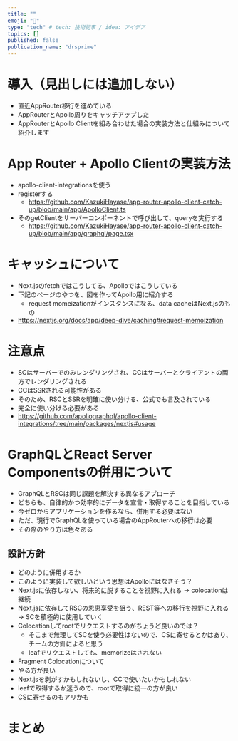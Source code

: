```yaml
---
title: ""
emoji: "🐙"
type: "tech" # tech: 技術記事 / idea: アイデア
topics: []
published: false
publication_name: "drsprime"
---
```


# 導入（見出しには追加しない）

- 直近AppRouter移行を進めている
- AppRouterとApollo周りをキャッチアップした
- AppRouterとApollo Clientを組み合わせた場合の実装方法と仕組みについて紹介します

# App Router + Apollo Clientの実装方法

- apollo-client-integrationsを使う
- registerする
  - https://github.com/KazukiHayase/app-router-apollo-client-catch-up/blob/main/app/ApolloClient.ts
- そのgetClientをサーバーコンポーネントで呼び出して、queryを実行する
  - https://github.com/KazukiHayase/app-router-apollo-client-catch-up/blob/main/app/graphql/page.tsx

# キャッシュについて

- Next.jsのfetchではこうしてる、Apolloではこうしている
- 下記のページのやつを、図を作ってApollo用に紹介する
  - request momeizationがインスタンスになる、data cacheはNext.jsのもの
- https://nextjs.org/docs/app/deep-dive/caching#request-memoization

# 注意点

- SCはサーバーでのみレンダリングされ、CCはサーバーとクライアントの両方でレンダリングされる
- CCはSSRされる可能性がある
- そのため、RSCとSSRを明確に使い分ける、公式でも言及されている
- 完全に使い分ける必要がある
- https://github.com/apollographql/apollo-client-integrations/tree/main/packages/nextjs#usage

# GraphQLとReact Server Componentsの併用について

- GraphQLとRSCは同じ課題を解決する異なるアプローチ
- どちらも、自律的かつ効率的にデータを宣言・取得することを目指している
- 今ゼロからアプリケーションを作るなら、併用する必要はない
- ただ、現行でGraphQLを使っている場合のAppRouterへの移行は必要
- その際のやり方は色々ある

## 設計方針

- どのように併用するか
- このように実装して欲しいという思想はApolloにはなさそう？
- Next.jsに依存しない、将来的に脱することを視野に入れる -> colocationは継続
- Next.jsに依存してRSCの恩恵享受を狙う、REST等への移行を視野に入れる -> SCを積極的に使用していく
- Colocationしてrootでリクエストするのがちょうど良いのでは？
  - そこまで無理してSCを使う必要性はないので、CSに寄せるとかはあり、チームの方針によると思う
  - leafでリクエストしても、memorizeはされない
- Fragment Colocationについて
- やる方が良い
- Next.jsを剥がすかもしれないし、CCで使いたいかもしれない
- leafで取得するか迷うので、rootで取得に統一の方が良い
- CSに寄せるのもアリかも

# まとめ

<!-- 

# 参考 
- https://zenn.dev/cybozu_frontend/articles/next-caching-dedupe#automatic-fetch()-request-deduping-%2F-fetch()-%E3%81%AE%E8%87%AA%E5%8B%95%E9%87%8D%E8%A4%87%E6%8E%92%E9%99%A4
- https://github.com/apollographql/apollo-client-integrations/tree/main/packages/nextjs

-->
